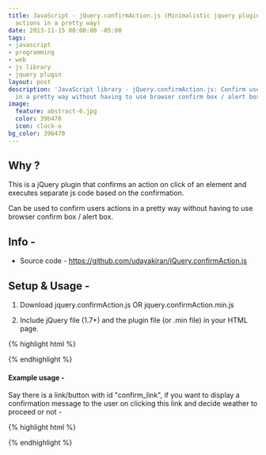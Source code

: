 ```yaml
---
title: JavaScript - jQuery.confirmAction.js (Minimalistic jquery plugin to confirm
  actions in a pretty way)
date: 2013-11-15 00:00:00 -05:00
tags:
- javascript
- programming
- web
- js library
- jquery plugin
layout: post
description: 'JavaScript library - jQuery.confirmAction.js: Confirm users actions
  in a pretty way without having to use browser confirm box / alert box.'
image:
  feature: abstract-6.jpg
  color: 39b470
  icon: clock-o
bg_color: 39b470
---
```


## Why ?

This is a jQuery plugin that confirms an action on click of an element and executes separate js code based on the confirmation.

Can be used to confirm users actions in a pretty way without having to use browser confirm box / alert box.

## Info -

* Source code - <https://github.com/udayakiran/jQuery.confirmAction.js>

## Setup & Usage -

1. Download jquery.confirmAction.js OR jquery.confirmAction.min.js

2. Include jQuery file (1.7+) and the plugin file (or .min file) in your HTML page.

{% highlight html %}

<script type="text/javascript" src="https://code.jquery.com/jquery-1.7.1.min.js"></script>
<script src="jquery.confirmAction.min.js"></script>

{% endhighlight %}

#### Example usage -

Say there is a link/button with id "confirm_link", if you want to display a confirmation message to the user on clicking this link and decide weather to proceed or not -

{% highlight html %}

<script type="text/javascript">

     jQuery(document).ready(function () {
        jQuery("#confirm_link").confirmAction({container: jQuery("#<container_id>"),
          text: "<Text that describes the confirmation related info>",
          confirmButton: "<Confirm button label>",
          cancelButton: "<Cancel button label>",
          avoid_confirm_double_click: true,
          cancel: function() {
            //Code to be executed on clicking cancel button.
          },
          confirm: function() {
            //Code to be executed on clicking confirm button.
          }
        });
      });    

 </script>

{% endhighlight %}
